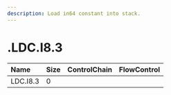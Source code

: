 ```yaml
---
description: Load in64 constant into stack.
---
```


# .LDC.I8.3

| Name | Size | ControlChain | FlowControl |
| :--- | :--- | :--- | :--- |
| LDC.I8.3 | 0 |  |  |

